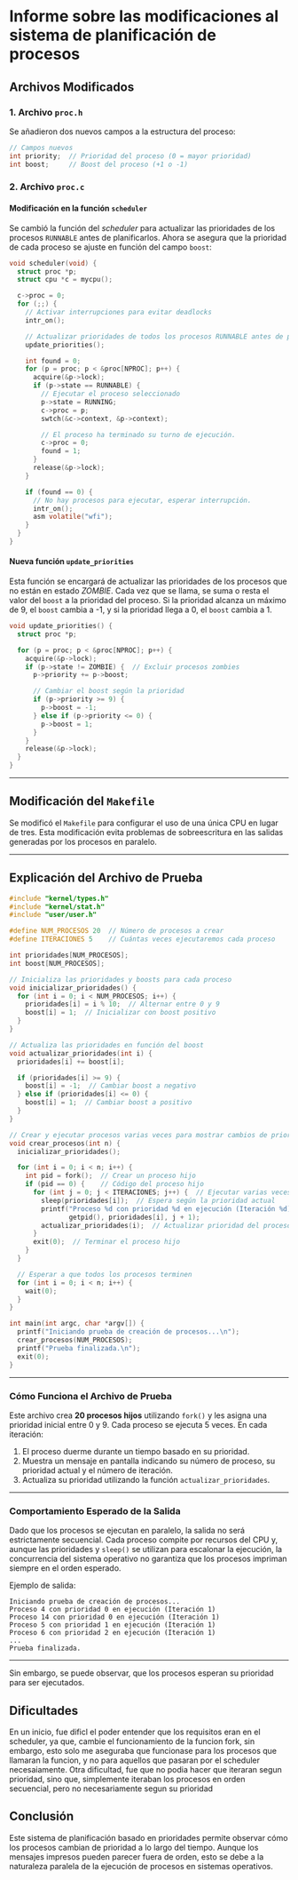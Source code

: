 
# Informe sobre las modificaciones al sistema de planificación de procesos

## Archivos Modificados

### 1. **Archivo `proc.h`**

Se añadieron dos nuevos campos a la estructura del proceso:

```c
// Campos nuevos
int priority;  // Prioridad del proceso (0 = mayor prioridad)
int boost;     // Boost del proceso (+1 o -1)
```

### 2. **Archivo `proc.c`**

#### Modificación en la función `scheduler`

Se cambió la función del *scheduler* para actualizar las prioridades de los procesos `RUNNABLE` antes de planificarlos. Ahora se asegura que la prioridad de cada proceso se ajuste en función del campo `boost`:

```c
void scheduler(void) {
  struct proc *p;
  struct cpu *c = mycpu();

  c->proc = 0;
  for (;;) {
    // Activar interrupciones para evitar deadlocks
    intr_on();

    // Actualizar prioridades de todos los procesos RUNNABLE antes de planificar
    update_priorities();

    int found = 0;
    for (p = proc; p < &proc[NPROC]; p++) {
      acquire(&p->lock);
      if (p->state == RUNNABLE) {
        // Ejecutar el proceso seleccionado
        p->state = RUNNING;
        c->proc = p;
        swtch(&c->context, &p->context);

        // El proceso ha terminado su turno de ejecución.
        c->proc = 0;
        found = 1;
      }
      release(&p->lock);
    }

    if (found == 0) {
      // No hay procesos para ejecutar, esperar interrupción.
      intr_on();
      asm volatile("wfi");
    }
  }
}
```

#### Nueva función `update_priorities`

Esta función se encargará de actualizar las prioridades de los procesos que no están en estado *ZOMBIE*. Cada vez que se llama, se suma o resta el valor del `boost` a la prioridad del proceso. Si la prioridad alcanza un máximo de 9, el `boost` cambia a -1, y si la prioridad llega a 0, el `boost` cambia a 1.

```c
void update_priorities() {
  struct proc *p;

  for (p = proc; p < &proc[NPROC]; p++) {
    acquire(&p->lock);
    if (p->state != ZOMBIE) {  // Excluir procesos zombies
      p->priority += p->boost;

      // Cambiar el boost según la prioridad
      if (p->priority >= 9) {
        p->boost = -1;
      } else if (p->priority <= 0) {
        p->boost = 1;
      }
    }
    release(&p->lock);
  }
}
```

---

## **Modificación del `Makefile`**

Se modificó el `Makefile` para configurar el uso de una única CPU en lugar de tres. Esta modificación evita problemas de sobreescritura en las salidas generadas por los procesos en paralelo.

---

## **Explicación del Archivo de Prueba**

```c
#include "kernel/types.h"
#include "kernel/stat.h"
#include "user/user.h"

#define NUM_PROCESOS 20  // Número de procesos a crear
#define ITERACIONES 5    // Cuántas veces ejecutaremos cada proceso

int prioridades[NUM_PROCESOS];
int boost[NUM_PROCESOS];

// Inicializa las prioridades y boosts para cada proceso
void inicializar_prioridades() {
  for (int i = 0; i < NUM_PROCESOS; i++) {
    prioridades[i] = i % 10;  // Alternar entre 0 y 9
    boost[i] = 1;  // Inicializar con boost positivo
  }
}

// Actualiza las prioridades en función del boost
void actualizar_prioridades(int i) {
  prioridades[i] += boost[i];

  if (prioridades[i] >= 9) {
    boost[i] = -1;  // Cambiar boost a negativo
  } else if (prioridades[i] <= 0) {
    boost[i] = 1;  // Cambiar boost a positivo
  }
}

// Crear y ejecutar procesos varias veces para mostrar cambios de prioridad
void crear_procesos(int n) {
  inicializar_prioridades();

  for (int i = 0; i < n; i++) {
    int pid = fork();  // Crear un proceso hijo
    if (pid == 0) {    // Código del proceso hijo
      for (int j = 0; j < ITERACIONES; j++) {  // Ejecutar varias veces
        sleep(prioridades[i]);  // Espera según la prioridad actual
        printf("Proceso %d con prioridad %d en ejecución (Iteración %d)\n", 
               getpid(), prioridades[i], j + 1);
        actualizar_prioridades(i);  // Actualizar prioridad del proceso
      }
      exit(0);  // Terminar el proceso hijo
    }
  }

  // Esperar a que todos los procesos terminen
  for (int i = 0; i < n; i++) {
    wait(0);
  }
}

int main(int argc, char *argv[]) {
  printf("Iniciando prueba de creación de procesos...\n");
  crear_procesos(NUM_PROCESOS);
  printf("Prueba finalizada.\n");
  exit(0);
}
```

---

### **Cómo Funciona el Archivo de Prueba**

Este archivo crea **20 procesos hijos** utilizando `fork()` y les asigna una prioridad inicial entre 0 y 9. Cada proceso se ejecuta 5 veces. En cada iteración:

1. El proceso duerme durante un tiempo basado en su prioridad.
2. Muestra un mensaje en pantalla indicando su número de proceso, su prioridad actual y el número de iteración.
3. Actualiza su prioridad utilizando la función `actualizar_prioridades`.

---

### **Comportamiento Esperado de la Salida**

Dado que los procesos se ejecutan en paralelo, la salida no será estrictamente secuencial. Cada proceso compite por recursos del CPU y, aunque las prioridades y `sleep()` se utilizan para escalonar la ejecución, la concurrencia del sistema operativo no garantiza que los procesos impriman siempre en el orden esperado.

Ejemplo de salida:

```
Iniciando prueba de creación de procesos...
Proceso 4 con prioridad 0 en ejecución (Iteración 1)
Proceso 14 con prioridad 0 en ejecución (Iteración 1)
Proceso 5 con prioridad 1 en ejecución (Iteración 1)
Proceso 6 con prioridad 2 en ejecución (Iteración 1)
...
Prueba finalizada.
```

---
Sin embargo, se puede observar, que los procesos esperan su prioridad para ser ejecutados.

## Dificultades
En un inicio, fue dificl el poder entender que los requisitos eran en el scheduler, ya que, cambie el funcionamiento de la funcion fork, sin embargo, esto solo me aseguraba que funcionase para los procesos que llamaran la funcion, y no para aquellos que pasaran por el scheduler necesaiamente. 
Otra dificultad, fue que no podia hacer que iteraran segun prioridad, sino que, simplemente iteraban los procesos en orden secuencial, pero no necesariamente segun su prioridad

## Conclusión

Este sistema de planificación basado en prioridades permite observar cómo los procesos cambian de prioridad a lo largo del tiempo. Aunque los mensajes impresos pueden parecer fuera de orden, esto se debe a la naturaleza paralela de la ejecución de procesos en sistemas operativos.
